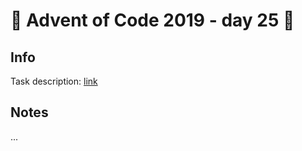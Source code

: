 # 🎄 Advent of Code 2019 - day 25 🎄

## Info

Task description: [link](https://adventofcode.com/2019/day/25)

## Notes

...
